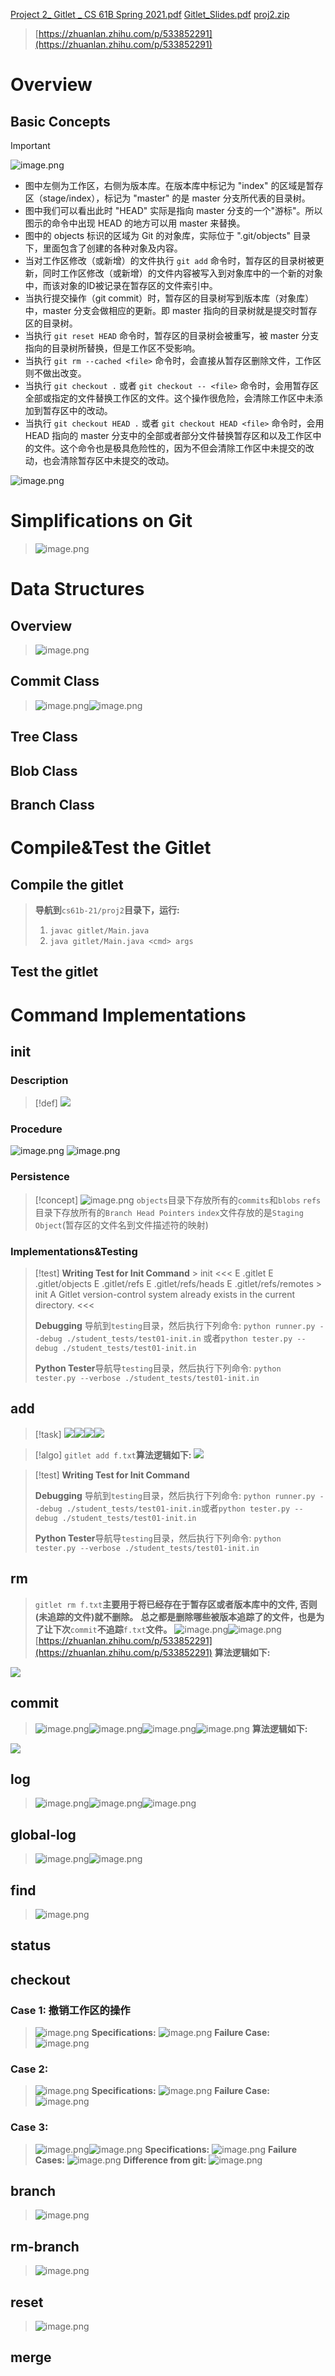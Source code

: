 [Project 2_ Gitlet _ CS 61B Spring 2021.pdf](https://www.yuque.com/attachments/yuque/0/2023/pdf/12393765/1674720225427-623df170-bd4f-4d4f-916a-1695b628e67e.pdf)
[Gitlet_Slides.pdf](https://www.yuque.com/attachments/yuque/0/2023/pdf/12393765/1687948791021-73853a7a-c9f2-486a-89e7-0081eca532c7.pdf)
[proj2.zip](https://www.yuque.com/attachments/yuque/0/2023/zip/12393765/1674720212587-2fbdbfb8-1b13-4cf2-97fe-c4551b9aa7bf.zip)
> [https://zhuanlan.zhihu.com/p/533852291](https://zhuanlan.zhihu.com/p/533852291)


# Overview
## Basic Concepts
> [!important]
> ![image.png](_P2102__Gitlet⭐⭐⭐.assets/20231203_1613388935.png)
> - 图中左侧为工作区，右侧为版本库。在版本库中标记为 "index" 的区域是暂存区（stage/index），标记为 "master" 的是 master 分支所代表的目录树。
> - 图中我们可以看出此时 "HEAD" 实际是指向 master 分支的一个"游标"。所以图示的命令中出现 HEAD 的地方可以用 master 来替换。
> - 图中的 objects 标识的区域为 Git 的对象库，实际位于 ".git/objects" 目录下，里面包含了创建的各种对象及内容。
> - 当对工作区修改（或新增）的文件执行 `git add` 命令时，暂存区的目录树被更新，同时工作区修改（或新增）的文件内容被写入到对象库中的一个新的对象中，而该对象的ID被记录在暂存区的文件索引中。
> - 当执行提交操作（git commit）时，暂存区的目录树写到版本库（对象库）中，master 分支会做相应的更新。即 master 指向的目录树就是提交时暂存区的目录树。
> - 当执行 `git reset HEAD` 命令时，暂存区的目录树会被重写，被 master 分支指向的目录树所替换，但是工作区不受影响。
> - 当执行 `git rm --cached <file>` 命令时，会直接从暂存区删除文件，工作区则不做出改变。
> - 当执行 `git checkout .` 或者 `git checkout -- <file>` 命令时，会用暂存区全部或指定的文件替换工作区的文件。这个操作很危险，会清除工作区中未添加到暂存区中的改动。
> - 当执行 `git checkout HEAD .` 或者 `git checkout HEAD <file>` 命令时，会用 HEAD 指向的 master 分支中的全部或者部分文件替换暂存区和以及工作区中的文件。这个命令也是极具危险性的，因为不但会清除工作区中未提交的改动，也会清除暂存区中未提交的改动。
> 
![image.png](_P2102__Gitlet⭐⭐⭐.assets/20231203_1613406006.png)



# Simplifications on Git
> ![image.png](_P2102__Gitlet⭐⭐⭐.assets/20231203_1613427654.png)



# Data Structures
## Overview
> ![image.png](_P2102__Gitlet⭐⭐⭐.assets/20231203_1613438628.png)


## Commit Class
> ![image.png](_P2102__Gitlet⭐⭐⭐.assets/20231203_1613458124.png)![image.png](_P2102__Gitlet⭐⭐⭐.assets/20231203_1613466573.png)



## Tree Class
> 


## Blob Class
> 


## Branch Class
> 



# Compile&Test the Gitlet
## Compile the gitlet
> **导航到**`cs61b-21/proj2`**目录下，运行:**
> 1. `javac gitlet/Main.java`
> 2. `java gitlet/Main.java <cmd> args`



## Test the gitlet
> 



# Command Implementations
## init
### Description
> [!def]
> ![](_P2102__Gitlet⭐⭐⭐.assets/20231203_1613488882.png)


### Procedure
![image.png](_P2102__Gitlet⭐⭐⭐.assets/20231203_1613501683.png)
![image.png](_P2102__Gitlet⭐⭐⭐.assets/20231203_1613517698.png)

### Persistence
> [!concept]
> ![image.png](_P2102__Gitlet⭐⭐⭐.assets/20231203_1613538756.png)
> `objects`目录下存放所有的`commits`和`blobs`
> `refs`目录下存放所有的`Branch Head Pointers`
> `index`文件存放的是`Staging Object`(暂存区的文件名到文件描述符的映射)



### Implementations&Testing
> [!test]
> **Writing Test for Init Command**
> \> init
> <<<
> E .gitlet
> E .gitlet/objects
> E .gitlet/refs
> E .gitlet/refs/heads
> E .gitlet/refs/remotes
> \> init
> A Gitlet version-control system already exists in the current directory.
> <<<
> 
> **Debugging** 导航到`testing`目录，然后执行下列命令:
> `python runner.py --debug ./student_tests/test01-init.in`
> 或者`python tester.py --debug ./student_tests/test01-init.in`
> 
> **Python Tester**导航导`testing`目录，然后执行下列命令:
`python tester.py --verbose ./student_tests/test01-init.in`



## add
> [!task]
> ![](_P2102__Gitlet⭐⭐⭐.assets/20231203_1613555516.png)![](_P2102__Gitlet⭐⭐⭐.assets/20231203_1613568413.png)![](_P2102__Gitlet⭐⭐⭐.assets/20231203_1613585753.png)![](_P2102__Gitlet⭐⭐⭐.assets/20231203_1614009960.png)

> [!algo]
> `gitlet add f.txt`**算法逻辑如下:**
> ![](_P2102__Gitlet⭐⭐⭐.assets/20231203_1614029040.png)

> [!test]
> **Writing Test for Init Command**
> 
> **Debugging** 导航到`testing`目录，然后执行下列命令:
> `python runner.py --debug ./student_tests/test01-init.in`或者`python tester.py --debug ./student_tests/test01-init.in`
> 
> **Python Tester**导航导`testing`目录，然后执行下列命令:
`python tester.py --verbose ./student_tests/test01-init.in`


## rm
> `gitlet rm f.txt`**主要用于将已经存在于暂存区或者版本库中的文件, 否则(未追踪的文件)就不删除。**
> **总之都是删除哪些被版本追踪了的文件，也是为了让下次**`commit`**不追踪**`f.txt`**文件。**
> ![image.png](_P2102__Gitlet⭐⭐⭐.assets/20231203_1614034458.png)![image.png](_P2102__Gitlet⭐⭐⭐.assets/20231203_1614056596.png)
> [https://zhuanlan.zhihu.com/p/533852291](https://zhuanlan.zhihu.com/p/533852291)
> **算法逻辑如下:**

![](_P2102__Gitlet⭐⭐⭐.assets/20231203_1614068308.png)


## commit
> ![image.png](_P2102__Gitlet⭐⭐⭐.assets/20231203_1614083527.png)![image.png](_P2102__Gitlet⭐⭐⭐.assets/20231203_1614102000.png)![image.png](_P2102__Gitlet⭐⭐⭐.assets/20231203_1614118131.png)![image.png](_P2102__Gitlet⭐⭐⭐.assets/20231203_1614125324.png)
> **算法逻辑如下:**

![](_P2102__Gitlet⭐⭐⭐.assets/20231203_1614145073.png)


## log
> ![image.png](_P2102__Gitlet⭐⭐⭐.assets/20231203_1614156107.png)![image.png](_P2102__Gitlet⭐⭐⭐.assets/20231203_1614172252.png)![image.png](_P2102__Gitlet⭐⭐⭐.assets/20231203_1614191114.png)


## global-log
> ![image.png](_P2102__Gitlet⭐⭐⭐.assets/20231203_1614208382.png)![image.png](_P2102__Gitlet⭐⭐⭐.assets/20231203_1614225064.png)




## find
> ![image.png](_P2102__Gitlet⭐⭐⭐.assets/20231203_1614239408.png)



## status
> 




## checkout
### Case 1: 撤销工作区的操作
> ![image.png](_P2102__Gitlet⭐⭐⭐.assets/20231203_1614244284.png)
> **Specifications:**
> ![image.png](_P2102__Gitlet⭐⭐⭐.assets/20231203_1614259060.png)
> **Failure Case:**
> ![image.png](_P2102__Gitlet⭐⭐⭐.assets/20231203_1614275358.png)



### Case 2: 
> ![image.png](_P2102__Gitlet⭐⭐⭐.assets/20231203_1614287412.png)
> **Specifications:**
> ![image.png](_P2102__Gitlet⭐⭐⭐.assets/20231203_1614294395.png)
> **Failure Case:**
> ![image.png](_P2102__Gitlet⭐⭐⭐.assets/20231203_1614302389.png)



### Case 3: 
> ![image.png](_P2102__Gitlet⭐⭐⭐.assets/20231203_1614322538.png)![image.png](_P2102__Gitlet⭐⭐⭐.assets/20231203_1614345890.png)
> **Specifications:**
> ![image.png](_P2102__Gitlet⭐⭐⭐.assets/20231203_1614356888.png)
> **Failure Cases:**
> ![image.png](_P2102__Gitlet⭐⭐⭐.assets/20231203_1614363186.png)
> **Difference from git:**
> ![image.png](_P2102__Gitlet⭐⭐⭐.assets/20231203_1614387442.png)



## branch
> ![image.png](_P2102__Gitlet⭐⭐⭐.assets/20231203_1614395554.png)



## rm-branch
> ![image.png](_P2102__Gitlet⭐⭐⭐.assets/20231203_1614405628.png)



## reset
> ![image.png](_P2102__Gitlet⭐⭐⭐.assets/20231203_1614429679.png)


## merge
> 

